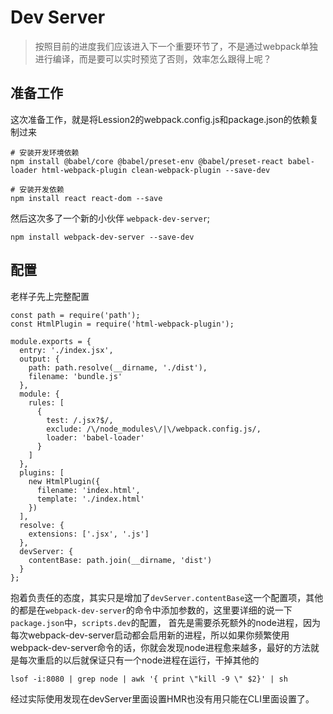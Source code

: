 # Dev Server

> 按照目前的进度我们应该进入下一个重要环节了，不是通过webpack单独进行编译，而是要可以实时预览了否则，效率怎么跟得上呢？

## 准备工作
这次准备工作，就是将Lession2的webpack.config.js和package.json的依赖复制过来
```
# 安装开发环境依赖
npm install @babel/core @babel/preset-env @babel/preset-react babel-loader html-webpack-plugin clean-webpack-plugin --save-dev

# 安装开发依赖
npm install react react-dom --save
```

然后这次多了一个新的小伙伴 `webpack-dev-server`;
```
npm install webpack-dev-server --save-dev
```

## 配置
老样子先上完整配置
```
const path = require('path');
const HtmlPlugin = require('html-webpack-plugin');

module.exports = {
  entry: './index.jsx',
  output: {
    path: path.resolve(__dirname, './dist'),
    filename: 'bundle.js'
  },
  module: {
    rules: [
      {
        test: /.jsx?$/,
        exclude: /\/node_modules\/|\/webpack.config.js/,
        loader: 'babel-loader'
      }
    ]
  },
  plugins: [
    new HtmlPlugin({
      filename: 'index.html',
      template: './index.html'
    })
  ],
  resolve: {
    extensions: ['.jsx', '.js']
  },
  devServer: {
    contentBase: path.join(__dirname, 'dist')
  }
};
```

抱着负责任的态度，其实只是增加了`devServer.contentBase`这一个配置项，其他的都是在`webpack-dev-server`的命令中添加参数的，这里要详细的说一下 `package.json`中，`scripts.dev`的配置，
首先是需要杀死额外的node进程，因为每次webpack-dev-server启动都会启用新的进程，所以如果你频繁使用webpack-dev-server命令的话，你就会发现node进程愈来越多，最好的方法就是每次重启的以后就保证只有一个node进程在运行，干掉其他的
```
lsof -i:8080 | grep node | awk '{ print \"kill -9 \" $2}' | sh
```
经过实际使用发现在devServer里面设置HMR也没有用只能在CLI里面设置了。
